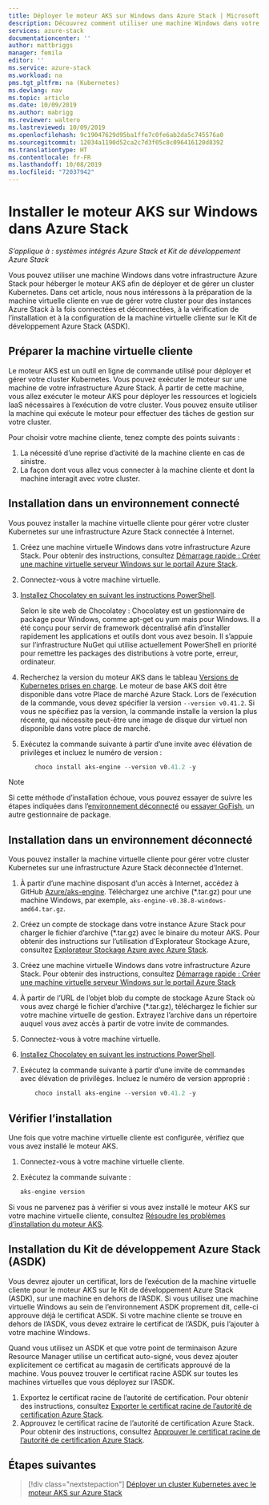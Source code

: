 ```yaml
---
title: Déployer le moteur AKS sur Windows dans Azure Stack | Microsoft Docs
description: Découvrez comment utiliser une machine Windows dans votre infrastructure Azure Stack pour héberger le moteur AKS afin de déployer et de gérer un cluster Kubernetes.
services: azure-stack
documentationcenter: ''
author: mattbriggs
manager: femila
editor: ''
ms.service: azure-stack
ms.workload: na
pms.tgt_pltfrm: na (Kubernetes)
ms.devlang: nav
ms.topic: article
ms.date: 10/09/2019
ms.author: mabrigg
ms.reviewer: waltero
ms.lastreviewed: 10/09/2019
ms.openlocfilehash: 9c19047629d95ba1ffe7c0fe6ab2da5c745576a0
ms.sourcegitcommit: 12034a1190d52ca2c7d3f05c8c096416120d8392
ms.translationtype: HT
ms.contentlocale: fr-FR
ms.lasthandoff: 10/08/2019
ms.locfileid: "72037942"
---
```

# <a name="install-the-aks-engine-on-windows-in-azure-stack"></a>Installer le moteur AKS sur Windows dans Azure Stack

*S’applique à : systèmes intégrés Azure Stack et Kit de développement Azure Stack*

Vous pouvez utiliser une machine Windows dans votre infrastructure Azure Stack pour héberger le moteur AKS afin de déployer et de gérer un cluster Kubernetes. Dans cet article, nous nous intéressons à la préparation de la machine virtuelle cliente en vue de gérer votre cluster pour des instances Azure Stack à la fois connectées et déconnectées, à la vérification de l’installation et à la configuration de la machine virtuelle cliente sur le Kit de développement Azure Stack (ASDK).

## <a name="prepare-the-client-vm"></a>Préparer la machine virtuelle cliente

Le moteur AKS est un outil en ligne de commande utilisé pour déployer et gérer votre cluster Kubernetes. Vous pouvez exécuter le moteur sur une machine de votre infrastructure Azure Stack. À partir de cette machine, vous allez exécuter le moteur AKS pour déployer les ressources et logiciels IaaS nécessaires à l’exécution de votre cluster. Vous pouvez ensuite utiliser la machine qui exécute le moteur pour effectuer des tâches de gestion sur votre cluster.

Pour choisir votre machine cliente, tenez compte des points suivants :

1. La nécessité d’une reprise d’activité de la machine cliente en cas de sinistre.
3. La façon dont vous allez vous connecter à la machine cliente et dont la machine interagit avec votre cluster.

## <a name="install-in-a-connected-environment"></a>Installation dans un environnement connecté

Vous pouvez installer la machine virtuelle cliente pour gérer votre cluster Kubernetes sur une infrastructure Azure Stack connectée à Internet.

1. Créez une machine virtuelle Windows dans votre infrastructure Azure Stack. Pour obtenir des instructions, consultez [Démarrage rapide : Créer une machine virtuelle serveur Windows sur le portail Azure Stack](https://docs.microsoft.com/azure-stack/user/azure-stack-quick-windows-portal).
2. Connectez-vous à votre machine virtuelle.
3. [Installez Chocolatey en suivant les instructions PowerShell](https://chocolatey.org/install#install-with-powershellexe). 

    Selon le site web de Chocolatey : Chocolatey est un gestionnaire de package pour Windows, comme apt-get ou yum mais pour Windows. Il a été conçu pour servir de framework décentralisé afin d’installer rapidement les applications et outils dont vous avez besoin. Il s’appuie sur l’infrastructure NuGet qui utilise actuellement PowerShell en priorité pour remettre les packages des distributions à votre porte, erreur, ordinateur.
4. Recherchez la version du moteur AKS dans le tableau [Versions de Kubernetes prises en charge](https://github.com/Azure/aks-engine/blob/master/docs/topics/azure-stack.md#supported-kubernetes-versions). Le moteur de base AKS doit être disponible dans votre Place de marché Azure Stack. Lors de l’exécution de la commande, vous devez spécifier la version `--version v0.41.2`. Si vous ne spécifiez pas la version, la commande installe la version la plus récente, qui nécessite peut-être une image de disque dur virtuel non disponible dans votre place de marché.
5. Exécutez la commande suivante à partir d’une invite avec élévation de privilèges et incluez le numéro de version :

    ```PowerShell  
        choco install aks-engine --version v0.41.2 -y
    ```

> [!Note]  
> Si cette méthode d’installation échoue, vous pouvez essayer de suivre les étapes indiquées dans l’[environnement déconnecté](#install-in-a-disconnected-environment) ou [essayer GoFish](azure-stack-kubernetes-aks-engine-troubleshoot.md#try-gofish), un autre gestionnaire de package.

## <a name="install-in-a-disconnected-environment"></a>Installation dans un environnement déconnecté

Vous pouvez installer la machine virtuelle cliente pour gérer votre cluster Kubernetes sur une infrastructure Azure Stack déconnectée d’Internet.

1.  À partir d’une machine disposant d’un accès à Internet, accédez à GitHub [Azure/aks-engine](https://github.com/Azure/aks-engine/releases/latest). Téléchargez une archive (*.tar.gz) pour une machine Windows, par exemple, `aks-engine-v0.38.8-windows-amd64.tar.gz`.

2.  Créez un compte de stockage dans votre instance Azure Stack pour charger le fichier d’archive (*.tar.gz) avec le binaire du moteur AKS. Pour obtenir des instructions sur l’utilisation d’Explorateur Stockage Azure, consultez [Explorateur Stockage Azure avec Azure Stack](https://docs.microsoft.com/azure-stack/user/azure-stack-storage-connect-se).

3. Créez une machine virtuelle Windows dans votre infrastructure Azure Stack. Pour obtenir des instructions, consultez [Démarrage rapide : Créer une machine virtuelle serveur Windows sur le portail Azure Stack](https://docs.microsoft.com/azure-stack/user/azure-stack-quick-windows-portal)

4.  À partir de l’URL de l’objet blob du compte de stockage Azure Stack où vous avez chargé le fichier d’archive (*.tar.gz), téléchargez le fichier sur votre machine virtuelle de gestion. Extrayez l’archive dans un répertoire auquel vous avez accès à partir de votre invite de commandes.

5. Connectez-vous à votre machine virtuelle.

6. [Installez Chocolatey en suivant les instructions PowerShell](https://chocolatey.org/install#install-with-powershellexe). 

7.  Exécutez la commande suivante à partir d’une invite de commandes avec élévation de privilèges. Incluez le numéro de version approprié :

    ```PowerShell  
        choco install aks-engine --version v0.41.2 -y
    ```

## <a name="verify-the-installation"></a>Vérifier l’installation

Une fois que votre machine virtuelle cliente est configurée, vérifiez que vous avez installé le moteur AKS.

1. Connectez-vous à votre machine virtuelle cliente.
2. Exécutez la commande suivante :

    ```PowerShell  
    aks-engine version
    ```

Si vous ne parvenez pas à vérifier si vous avez installé le moteur AKS sur votre machine virtuelle cliente, consultez [Résoudre les problèmes d’installation du moteur AKS](azure-stack-kubernetes-aks-engine-troubleshoot.md).


## <a name="asdk-installation"></a>Installation du Kit de développement Azure Stack (ASDK)

Vous devrez ajouter un certificat, lors de l’exécution de la machine virtuelle cliente pour le moteur AKS sur le Kit de développement Azure Stack (ASDK), sur une machine en dehors de l’ASDK. Si vous utilisez une machine virtuelle Windows au sein de l’environnement ASDK proprement dit, celle-ci approuve déjà le certificat ASDK. Si votre machine cliente se trouve en dehors de l’ASDK, vous devez extraire le certificat de l’ASDK, puis l’ajouter à votre machine Windows.

Quand vous utilisez un ASDK et que votre point de terminaison Azure Resource Manager utilise un certificat auto-signé, vous devez ajouter explicitement ce certificat au magasin de certificats approuvé de la machine. Vous pouvez trouver le certificat racine ASDK sur toutes les machines virtuelles que vous déployez sur l’ASDK.

1. Exportez le certificat racine de l’autorité de certification. Pour obtenir des instructions, consultez [Exporter le certificat racine de l’autorité de certification Azure Stack](https://docs.microsoft.com/azure-stack/user/azure-stack-version-profiles-azurecli2#export-the-azure-stack-ca-root-certificate).
2. Approuvez le certificat racine de l’autorité de certification Azure Stack. Pour obtenir des instructions, consultez [Approuver le certificat racine de l’autorité de certification Azure Stack](https://docs.microsoft.com/azure-stack/user/azure-stack-version-profiles-azurecli2#trust-the-azure-stack-ca-root-certificate).

## <a name="next-steps"></a>Étapes suivantes

> [!div class="nextstepaction"]
> [Déployer un cluster Kubernetes avec le moteur AKS sur Azure Stack](azure-stack-kubernetes-aks-engine-deploy-cluster.md)
